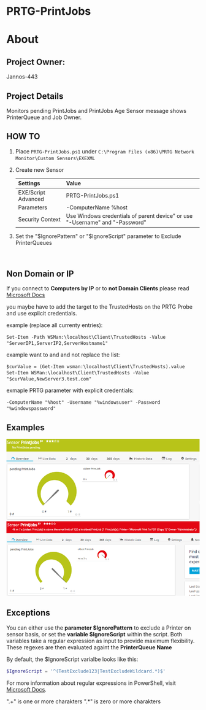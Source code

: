 # PRTG-PrintJobs
# About

## Project Owner:

Jannos-443

## Project Details

Monitors pending PrintJobs and PrintJobs Age
Sensor message shows PrinterQueue and Job Owner.


## HOW TO

1. Place `PRTG-PrintJobs.ps1` under `C:\Program Files (x86)\PRTG Network Monitor\Custom Sensors\EXEXML`

2. Create new Sensor 

   | Settings | Value |
   | --- | --- |
   | EXE/Script Advanced | PRTG-PrintJobs.ps1 |
   | Parameters | -ComputerName %host |
   | Security Context | Use Windows credentials of parent device" or use "-Username" and "-Password" |
   
3. Set the "$IgnorePattern" or "$IgnoreScript" parameter to Exclude PrinterQueues

<br>

## Non Domain or IP

If you connect to **Computers by IP** or to **not Domain Clients** please read [Microsoft Docs](https://docs.microsoft.com/en-us/powershell/module/microsoft.powershell.core/about/about_remote_troubleshooting?view=powershell-7.1#how-to-use-an-ip-address-in-a-remote-command)

you maybe have to add the target to the TrustedHosts on the PRTG Probe and use explicit credentials.

example (replace all currenty entries): 

    Set-Item -Path WSMan:\localhost\Client\TrustedHosts -Value "ServerIP1,ServerIP2,ServerHostname1"

example want to and and not replace the list:
    
    $curValue = (Get-Item wsman:\localhost\Client\TrustedHosts).value
    Set-Item WSMan:\localhost\Client\TrustedHosts -Value "$curValue,NewServer3.test.com"
    
exmaple PRTG parameter with explicit credentials:
    
    -ComputerName "%host" -Username "%windowsuser" -Password "%windowspassword"

## Examples
![PRTG-PrintJobs-Age](media/PrintJobs_OK.png)
![PRTG-PrintJobs-Age](media/PrintJobs_Error.png)

Exceptions
------------------
You can either use the **parameter $IgnorePattern** to exclude a Printer on sensor basis, or set the **variable $IgnoreScript** within the script. Both variables take a regular expression as input to provide maximum flexibility. These regexes are then evaluated againt the **PrinterQueue Name**

By default, the $IgnoreScript varialbe looks like this:

```powershell
$IgnoreScript = '^(TestExclude123|TestExcludeWildcard.*)$'
```

For more information about regular expressions in PowerShell, visit [Microsoft Docs](https://docs.microsoft.com/en-us/powershell/module/microsoft.powershell.core/about/about_regular_expressions).

".+" is one or more charakters
".*" is zero or more charakters
